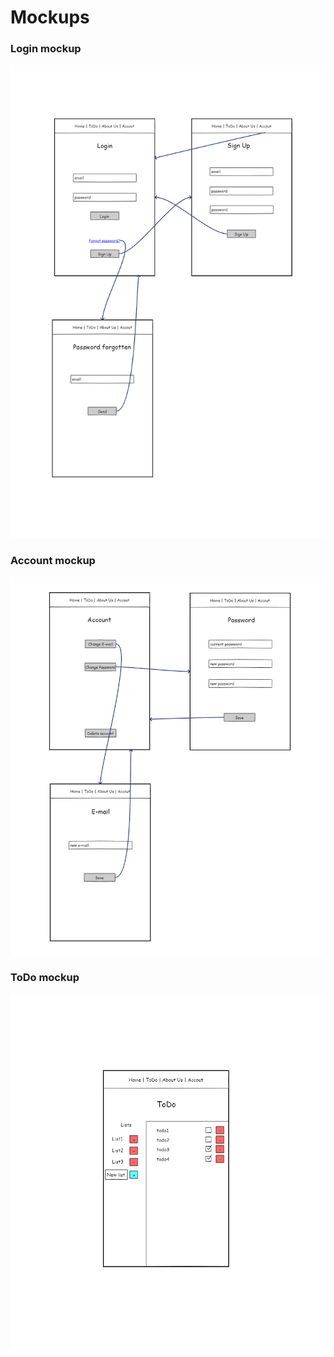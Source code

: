 # Mockups

### Login mockup

![diagram](./login.png)

### Account mockup

![diagram](./account.png)

### ToDo mockup

![diagram](./todo.png)